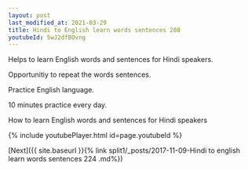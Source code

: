 ```yaml
---
layout: post
last_modified_at: 2021-03-29
title: Hindi to English learn words sentences 280 
youtubeId: 5wJ2dfBOvng
---
```

 
 
Helps to learn English words and sentences for Hindi speakers.

Opportunitiy to repeat the words sentences. 

Practice English language. 
 
10 minutes practice every day. 
 
How to learn English words and sentences for Hindi speakers 
 
{% include youtubePlayer.html id=page.youtubeId %}
 
 
[Next]({{ site.baseurl }}{% link  split1/_posts/2017-11-09-Hindi to english learn words sentences 224 .md%})
 

